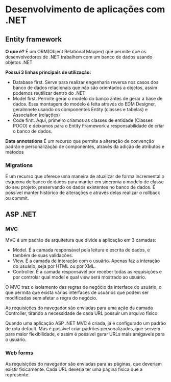 # Desenvolvimento de aplicações com .NET

## Entity framework

**O que é?**
É um ORM(Object Relational Mapper) que permite que os desenvolvedores de .NET trabalhem com um banco de dados usando objetos .NET

**Possui 3 linhas principais de utilização:**
- Database first. Serve para realizar engenharia reversa nos casos dos banco de dados relacionais que não são orientados a objetos, assim podemos reutilizar dentro do .NET
- Model first. Permite gerar o modelo do banco antes de gerar a base de dados. Essa montagem do modelo é feita através do EDM Designer, geralmnete usando os componentes Entity (classes e tabelas) e Association (relações)
- Code first. Aqui, primeiro criamos as classes de entidade (Classes POCO) e deixamos para o Entity Framework a responsabilidade de criar o banco de dados.

**Data annotations**
É um recurso que permite a alteração de convenção padrão e personalização de componentes, através da adição de atributos e métodos

### Migrations
É um recurso que oferece uma maneira de atualizar de forma incremental o esquema de banco de dados para manter em sincronia o modelo de classe do seu projeto, preservando os dados existentes no banco de dados. É possível manter histórico de alterações e através delas realizar o rollback ou commit.

## ASP .NET 
### MVC

MVC é um padrão de arquitetura que divide a aplicação em 3 camadas:
- Model. É a camada responsável pela leitura e escrita de dados, e também de suas validações.
- View. É a camada de interação com o usuário. Apenas faz a interação do usuário, seja por HTML ou por XML.
- Controller. É a camada responsável por receber todas as requisições e por controlar qual model e qual view será mostrado ao usuário.

O MVC traz o isolamento das regras de negócio da interface do usuário, o que permita que exista várias interfaces de usuários que podem ser modificadas sem afetar a regra do negócio.

As requisições do navegador são enviadas para uma ação da camada Controller, tirando a necessidade de cada URL possuir um arquivo físico.

Quando uma aplicação ASP .NET MVC é criada, já é configurado um padrão de rota default. Mas é possível criar padrões personalizados, que servem para maior flexibilidade, e assim é possível gerar URLs mais amigaveis para o usuário.

### Web forms
As requisições do navegador são enviadas para as páginas, que deveriam existir fisicamente. Cada URL deveria ter uma página física que a represente.